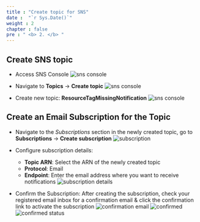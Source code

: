 ```yaml
---
title : "Create topic for SNS"
date :  "`r Sys.Date()`" 
weight : 2 
chapter : false
pre : " <b> 2. </b> "
---
```


## Create SNS topic

- Access SNS Console
![sns console](/images/2-sns/sns-console.png)

- Navigate to **Topics** -> **Create topic**
![sns console](/images/2-sns/create-topic.png)

- Create new topic: **ResourceTagMissingNotification**
![sns console](/images/2-sns/topic-details.png)

## Create an Email Subscription for the Topic

- Navigate to the _Subscriptions_ section in the newly created topic, go to **Subscriptions** -> **Create subscription**
![subscription](/images/2-sns/create-subscription.png)

- Configure subscription details:
  - **Topic ARN**: Select the ARN of the newly created topic
  - **Protocol**: Email
  - **Endpoint**: Enter the email address where you want to receive notifications
![subscription details](/images/2-sns/subscription-details.png)

- Confirm the Subscription: After creating the subscription, check your registered email inbox for a confirmation email & click the confirmation link to activate the subscription
![confirmation email](/images/2-sns/confirmation-email.png)
![confirmed](/images/2-sns/confirmed.png)
![confirmed status](/images/2-sns/confirmed-status.png)

